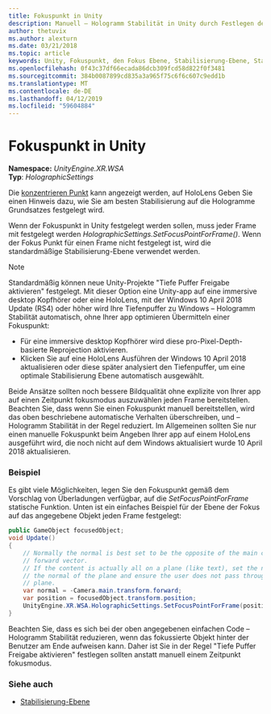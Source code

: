 ```yaml
---
title: Fokuspunkt in Unity
description: Manuell – Hologramm Stabilität in Unity durch Festlegen der Fokuspunkt optimieren
author: thetuvix
ms.author: alexturn
ms.date: 03/21/2018
ms.topic: article
keywords: Unity, Fokuspunkt, den Fokus Ebene, Stabilisierung-Ebene, Stabilisierung Point, Reprojection, LSR, Tiefenpuffer
ms.openlocfilehash: 0f43c37df66ecada86dcb309fcd58d822f0f3481
ms.sourcegitcommit: 384b0087899cd835a3a965f75c6f6c607c9edd1b
ms.translationtype: MT
ms.contentlocale: de-DE
ms.lasthandoff: 04/12/2019
ms.locfileid: "59604884"
---
```

# <a name="focus-point-in-unity"></a>Fokuspunkt in Unity

**Namespace:** *UnityEngine.XR.WSA*<br>
**Typ**: *HolographicSettings*

Die [konzentrieren Punkt](hologram-stability.md#stabilization-plane) kann angezeigt werden, auf HoloLens Geben Sie einen Hinweis dazu, wie Sie am besten Stabilisierung auf die Hologramme Grundsatzes festgelegt wird.

Wenn der Fokuspunkt in Unity festgelegt werden sollen, muss jeder Frame mit festgelegt werden *HolographicSettings.SetFocusPointForFrame()*. Wenn der Fokus Punkt für einen Frame nicht festgelegt ist, wird die standardmäßige Stabilisierung-Ebene verwendet werden.

> [!NOTE]
> Standardmäßig können neue Unity-Projekte "Tiefe Puffer Freigabe aktivieren" festgelegt.  Mit dieser Option eine Unity-app auf eine immersive desktop Kopfhörer oder eine HoloLens, mit der Windows 10 April 2018 Update (RS4) oder höher wird Ihre Tiefenpuffer zu Windows – Hologramm Stabilität automatisch, ohne Ihrer app optimieren Übermitteln einer Fokuspunkt:
> * Für eine immersive desktop Kopfhörer wird diese pro-Pixel-Depth-basierte Reprojection aktivieren.
> * Klicken Sie auf eine HoloLens Ausführen der Windows 10 April 2018 aktualisieren oder diese später analysiert den Tiefenpuffer, um eine optimale Stabilisierung Ebene automatisch ausgewählt.
>
> Beide Ansätze sollten noch bessere Bildqualität ohne explizite von Ihrer app auf einen Zeitpunkt fokusmodus auszuwählen jeden Frame bereitstellen.  Beachten Sie, dass wenn Sie einen Fokuspunkt manuell bereitstellen, wird das oben beschriebene automatische Verhalten überschreiben, und – Hologramm Stabilität in der Regel reduziert.  Im Allgemeinen sollten Sie nur einen manuelle Fokuspunkt beim Angeben Ihrer app auf einem HoloLens ausgeführt wird, die noch nicht auf dem Windows aktualisiert wurde 10 April 2018 aktualisieren.

### <a name="example"></a>Beispiel

Es gibt viele Möglichkeiten, legen Sie den Fokuspunkt gemäß dem Vorschlag von Überladungen verfügbar, auf die *SetFocusPointForFrame* statische Funktion. Unten ist ein einfaches Beispiel für der Ebene der Fokus auf das angegebene Objekt jeden Frame festgelegt:

```cs
public GameObject focusedObject;
void Update()
{
    // Normally the normal is best set to be the opposite of the main camera's 
    // forward vector.
    // If the content is actually all on a plane (like text), set the normal to 
    // the normal of the plane and ensure the user does not pass through the 
    // plane.
    var normal = -Camera.main.transform.forward;     
    var position = focusedObject.transform.position;
    UnityEngine.XR.WSA.HolographicSettings.SetFocusPointForFrame(position, normal);
}
```

Beachten Sie, dass es sich bei der oben angegebenen einfachen Code – Hologramm Stabilität reduzieren, wenn das fokussierte Objekt hinter der Benutzer am Ende aufweisen kann.  Daher ist Sie in der Regel "Tiefe Puffer Freigabe aktivieren" festlegen sollten anstatt manuell einem Zeitpunkt fokusmodus.

### <a name="see-also"></a>Siehe auch
* [Stabilisierung-Ebene](hologram-stability.md#stabilization-plane)
